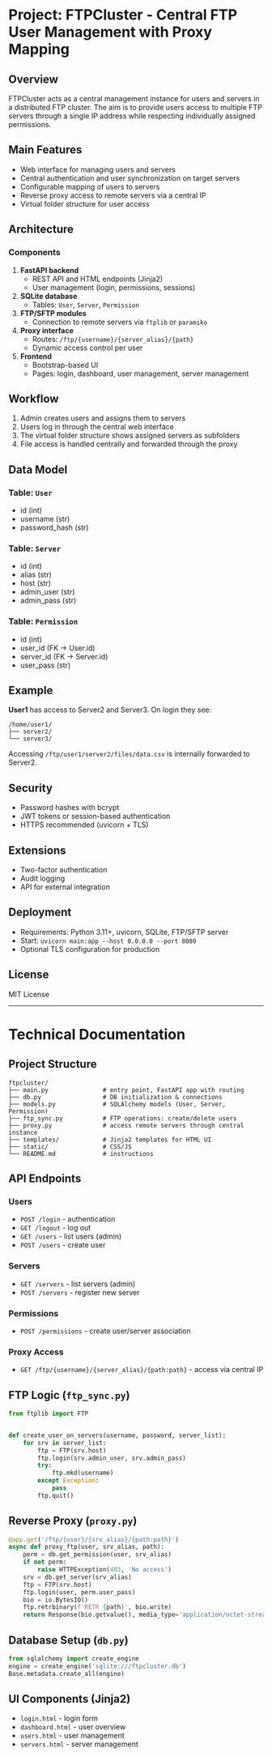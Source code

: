 # Project: FTPCluster - Central FTP User Management with Proxy Mapping

## Overview

FTPCluster acts as a central management instance for users and servers in a distributed FTP cluster. The aim is to provide users access to multiple FTP servers through a single IP address while respecting individually assigned permissions.

## Main Features

* Web interface for managing users and servers
* Central authentication and user synchronization on target servers
* Configurable mapping of users to servers
* Reverse proxy access to remote servers via a central IP
* Virtual folder structure for user access

## Architecture

### Components

1. **FastAPI backend**
   * REST API and HTML endpoints (Jinja2)
   * User management (login, permissions, sessions)
2. **SQLite database**
   * Tables: `User`, `Server`, `Permission`
3. **FTP/SFTP modules**
   * Connection to remote servers via `ftplib` or `paramiko`
4. **Proxy interface**
   * Routes: `/ftp/{username}/{server_alias}/{path}`
   * Dynamic access control per user
5. **Frontend**
   * Bootstrap-based UI
   * Pages: login, dashboard, user management, server management

## Workflow

1. Admin creates users and assigns them to servers
2. Users log in through the central web interface
3. The virtual folder structure shows assigned servers as subfolders
4. File access is handled centrally and forwarded through the proxy

## Data Model

### Table: `User`
* id (int)
* username (str)
* password_hash (str)

### Table: `Server`
* id (int)
* alias (str)
* host (str)
* admin_user (str)
* admin_pass (str)

### Table: `Permission`
* id (int)
* user_id (FK -> User.id)
* server_id (FK -> Server.id)
* user_pass (str)

## Example

**User1** has access to Server2 and Server3. On login they see:

```
/home/user1/
├── server2/
└── server3/
```

Accessing `/ftp/user1/server2/files/data.csv` is internally forwarded to Server2.

## Security

* Password hashes with bcrypt
* JWT tokens or session-based authentication
* HTTPS recommended (uvicorn + TLS)

## Extensions

* Two-factor authentication
* Audit logging
* API for external integration

## Deployment

* Requirements: Python 3.11+, uvicorn, SQLite, FTP/SFTP server
* Start: `uvicorn main:app --host 0.0.0.0 --port 8080`
* Optional TLS configuration for production

## License

MIT License

---

# Technical Documentation

## Project Structure

```
ftpcluster/
├── main.py               # entry point, FastAPI app with routing
├── db.py                 # DB initialization & connections
├── models.py             # SQLAlchemy models (User, Server, Permission)
├── ftp_sync.py           # FTP operations: create/delete users
├── proxy.py              # access remote servers through central instance
├── templates/            # Jinja2 templates for HTML UI
├── static/               # CSS/JS
└── README.md             # instructions
```

## API Endpoints

### Users
* `POST /login` - authentication
* `GET /logout` - log out
* `GET /users` - list users (admin)
* `POST /users` - create user

### Servers
* `GET /servers` - list servers (admin)
* `POST /servers` - register new server

### Permissions
* `POST /permissions` - create user/server association

### Proxy Access
* `GET /ftp/{username}/{server_alias}/{path:path}` - access via central IP

## FTP Logic (`ftp_sync.py`)
```python
from ftplib import FTP


def create_user_on_servers(username, password, server_list):
    for srv in server_list:
        ftp = FTP(srv.host)
        ftp.login(srv.admin_user, srv.admin_pass)
        try:
            ftp.mkd(username)
        except Exception:
            pass
        ftp.quit()
```

## Reverse Proxy (`proxy.py`)
```python
@app.get('/ftp/{user}/{srv_alias}/{path:path}')
async def proxy_ftp(user, srv_alias, path):
    perm = db.get_permission(user, srv_alias)
    if not perm:
        raise HTTPException(403, 'No access')
    srv = db.get_server(srv_alias)
    ftp = FTP(srv.host)
    ftp.login(user, perm.user_pass)
    bio = io.BytesIO()
    ftp.retrbinary(f'RETR {path}', bio.write)
    return Response(bio.getvalue(), media_type='application/octet-stream')
```

## Database Setup (`db.py`)
```python
from sqlalchemy import create_engine
engine = create_engine('sqlite:///ftpcluster.db')
Base.metadata.create_all(engine)
```

## UI Components (Jinja2)
* `login.html` - login form
* `dashboard.html` - user overview
* `users.html` - user management
* `servers.html` - server management
